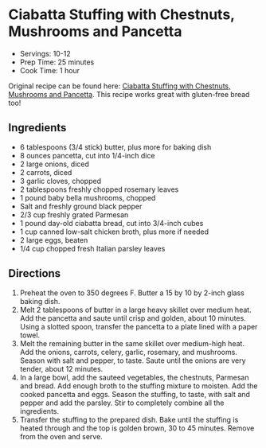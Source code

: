 # Ciabatta Stuffing with Chestnuts, Mushrooms and Pancetta

* Servings: 10-12
* Prep Time: 25 minutes
* Cook Time: 1 hour

Original recipe can be found here: [Ciabatta Stuffing with Chestnuts, Mushrooms and Pancetta](https://www.foodnetwork.com/recipes/giada-de-laurentiis/ciabatta-stuffing-with-chestnuts-mushrooms-and-pancetta-recipe-1949053).  This recipe works great with gluten-free bread too!

## Ingredients

* 6 tablespoons (3/4 stick) butter, plus more for baking dish
* 8 ounces pancetta, cut into 1/4-inch dice
* 2 large onions, diced
* 2 carrots, diced
* 3 garlic cloves, chopped
* 2 tablespoons freshly chopped rosemary leaves
* 1 pound baby bella mushrooms, chopped
* Salt and freshly ground black pepper
* 2/3 cup freshly grated Parmesan
* 1 pound day-old ciabatta bread, cut into 3/4-inch cubes
* 1 cup canned low-salt chicken broth, plus more if needed
* 2 large eggs, beaten
* 1/4 cup chopped fresh Italian parsley leaves

## Directions

1. Preheat the oven to 350 degrees F. Butter a 15 by 10 by 2-inch glass baking dish.
2. Melt 2 tablespoons of butter in a large heavy skillet over medium heat. Add the pancetta and saute until crisp and golden, about 10 minutes. Using a slotted spoon, transfer the pancetta to a plate lined with a paper towel.
3. Melt the remaining butter in the same skillet over medium-high heat. Add the onions, carrots, celery, garlic, rosemary, and mushrooms. Season with salt and pepper, to taste. Saute until the onions are very tender, about 12 minutes.
4. In a large bowl, add the sauteed vegetables, the chestnuts, Parmesan and bread. Add enough broth to the stuffing mixture to moisten. Add the cooked pancetta and eggs. Season the stuffing, to taste, with salt and pepper and add the parsley. Stir to completely combine all the ingredients.
5. Transfer the stuffing to the prepared dish. Bake until the stuffing is heated through and the top is golden brown, 30 to 45 minutes. Remove from the oven and serve.
